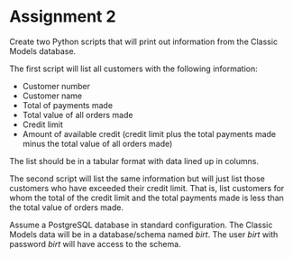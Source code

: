Assignment 2
============

Create two Python scripts that will print out information from the Classic Models database.

The first script will list all customers with the following information:

> 
  - Customer number
  - Customer name
  - Total of payments made
  - Total value of all orders made
  - Credit limit
  - Amount of available credit (credit limit plus the total payments made minus the total value of all orders made)
  
The list should be in a tabular format with data lined up in columns.

The second script will list the same information but will just list those customers who have exceeded their credit limit.
That is, list customers for whom the total of the credit limit and the total payments made is less than the total value
of orders made.

Assume a PostgreSQL database in standard configuration. The Classic Models data will be in a database/schema named _birt_.
The user _birt_ with password _birt_ will have access to the schema.
